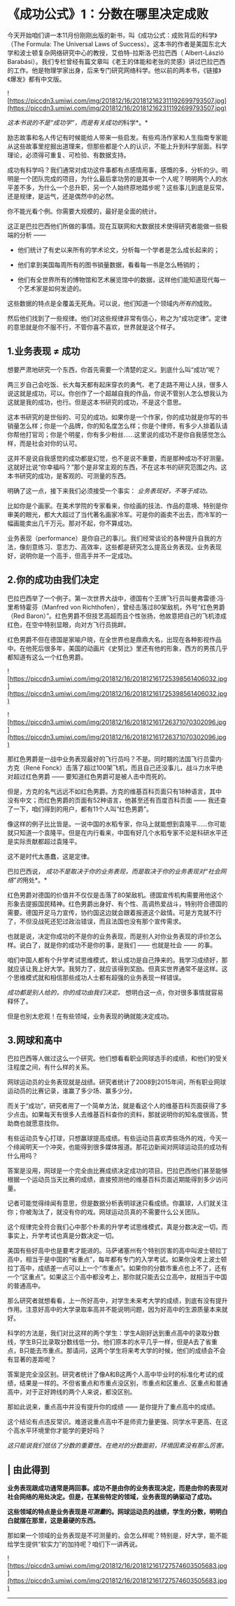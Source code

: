 # 《成功公式》1：分数在哪里决定成败

今天开始咱们讲一本11月份刚刚出版的新书，叫《成功公式：成败背后的科学》（The Formula: The Universal Laws of Success）。这本书的作者是美国东北大学和波士顿复杂网络研究中心的教授，艾伯特-拉斯洛·巴拉巴西（ Albert-László Barabási）。我们专栏曾经有篇文章叫《老王的体能和老张的灵感》讲过巴拉巴西的工作。他是物理学家出身，后来专门研究网络科学。他以前的两本书，《链接》《爆发》都有中文版。

![https://piccdn3.umiwi.com/img/201812/16/201812162311192699793507.jpg](https://piccdn3.umiwi.com/img/201812/16/201812162311192699793507.jpg)

 *这本书说的不是“成功学”，而是有关成功的*科学*。*

励志故事和名人传记有时候能给人带来一些启发。有些鸡汤作家和人生指南专家能从这些故事里挖掘出道理来，但那些都是个人的认识，不能上升到科学层面。科学理论，必须得可重复、可检验、有数据支持。

成功有科学吗？我们通常对成功这件事都有点感情用事，感慨的多，分析的少。明明是一个团队完成的项目，为什么最后拿功劳的是其中一个人呢？明明两个人的水平差不多，为什么一个总升职，另一个人始终原地踏步呢？这些事儿到底是反常，还是规律，是运气，还是偶然中的必然。

你不能光看个例。你需要大规模的，最好是全面的统计。

这正是巴拉巴西他们所做的事情。现在互联网和大数据技术使得研究者能做一些极端的分析 ——

* 他们统计了有史以来所有的学术论文，分析每一个学者是怎么成长起来的；

* 他们拿到美国每周所有的图书销量数据，看看每一书是怎么畅销的；

* 他们有全世界所有的博物馆和艺术展览馆中的数据，这样他们能知道现代每一个艺术家是如何发迹的。

这些数据的特点是全覆盖无死角。可以说，他们知道一个领域内*所有的*成败。

然后他们找到了一些规律。他们对这些规律非常有信心，称之为“成功定律”。定律的意思就是你不服不行，不管你喜不喜欢，世界就是这个样子。

## 1.业务表现 ≠ 成功

想要严肃地研究一个东西，你首先需要一个清楚的定义。到底什么叫“成功”呢？

两三岁自己会吃饭、长大每天都有起床穿衣的勇气、老了走路不用让人扶，很多人说这就是成功，可以。你创作了一个超越自我的作品，你说不管别人怎么想我认为这就是我的成功，也行。但是这本书研究的成功，不是这个意思。

这本书研究的是世俗的、可见的成功。如果你是一个作家，你的成功就是你写的书销量怎么样；你是一个品牌，你的知名度怎么样；你是个律师，有多少人排着队请你帮他打官司；你是个明星，你有多少粉丝……这里说的成功不是你自我感觉怎么样，而是社会对你的认可。

这并不是说自我感觉的成功都是幻觉，也不是说不重要，而是那种成功不好测量。这就好比说“你幸福吗？”那个是非常主观的东西，不在这本书的研究范围之内。这本书研究的成功，是客观的、可测量的东西。

明确了这一点，接下来我们必须接受一个事实： *业务表现好，不等于成功。*

比如你是个画家。在美术学院的专家看来，你绘画的技法、作品的意境、特别是你审美的眼光，都大大超过了当代著名画家冷军。可是你的画卖不出去，而冷军的一幅画能卖出几千万元。那对不起，你不算成功。

业务表现（performance）是你自己的事儿。我们经常谈论的各种提升自我的方法，像刻意练习、意志力、高效率，这些都是研究怎么提高业务表现。业务表现好，说明你是一个高手，但高手并不一定成功。

## 2.你的成功由我们决定

巴拉巴西举了一个例子。第一次世界大战中，德国有个王牌飞行员叫曼弗雷德·冯·里希特霍芬（Manfred von Richthofen），曾经击落过80架敌机，外号“红色男爵（Red Baron）”。红色男爵不但技艺高超而且个性张扬，他故意把自己的飞机漆成红色，在空中特别显眼，向对方飞行员挑衅。

红色男爵不但在德国是家喻户晓，在全世界也是鼎鼎大名，出现在各种影视作品中。在他死后很多年，美国的动画片《史努比》里还有他的形象，西方的男孩几乎都知道有这么一个红色男爵。

![https://piccdn3.umiwi.com/img/201812/16/201812161725398561406032.jpg](https://piccdn3.umiwi.com/img/201812/16/201812161725398561406032.jpg)

![https://piccdn3.umiwi.com/img/201812/16/201812161726371070302096.jpg](https://piccdn3.umiwi.com/img/201812/16/201812161726371070302096.jpg)

那红色男爵是一战中业务表现最好的飞行员吗？不是。同时期的法国飞行员雷内·方克（René Fonck）击落了超过100架飞机，而且自己还没事儿，战斗力水平绝对超过红色男爵 —— 要知道红色男爵可是被人击中而死的。

但是，方克的名气远远不如红色男爵。方克的维基百科页面只有18种语言，其中没有中文；而红色男爵的页面有52种语言，他甚至还有百度百科页面 —— 我还查了一下，咱们得到的用户，都有11个人叫“红色男爵”。

像这样的例子比比皆是。一说中国的水稻专家，你马上就能想到袁隆平……你可能就只知道一个袁隆平。但是在内行看来，中国有好几个水稻专家不论是科研水平还是实际贡献都超过袁隆平。

这不是时代太愚蠢，这是定律。

巴拉巴西说， *成功不是取决于你的业务表现，而是取决于你的业务表现对“社会网络”的*用处*。*

红色男爵对德国的价值并不仅仅是击落了80架敌机。德国宣传机构需要用他这个形象去提振国民精神。红色男爵出身好、有个性、高调热爱战斗，特别符合德国的需要。德国开足马力宣传，协约国这边就会跟着报道这个敌情。可是方克就不行了，不但没战死还犯过政治错误，而且法国也没有那个宣传需求。

也就是说，决定你成功的不是你的业务表现，而是别人对你业务表现的评价怎么样。说白了，就是你的成功不是你的事，是我们 —— 也就是社会 —— 的事。

咱们中国人都有个升学考试思维模式，默认成功是自己挣来的。我学习成绩好，那就应该让我上好大学。我努力了，就应该得到奖励。但真实世界通常不是这样。这个思维模式就和相信那些成功人士都有超强的业务表现一样错误。

 *成功都是别人给的，你的成功由我们决定。* 想明白这一点，你对很多事情就容易释怀了。

但是也别太悲观！在有些领域，业务表现的确就能决定成功。

## 3.网球和高中

巴拉巴西等人做过这么一个研究。他们想看看职业网球选手的成绩，和他们的受关注程度之间，有什么样的关系。

网球运动员的业务表现就是战绩。研究者统计了2008到2015年间，所有职业网球运动员的比赛记录，谁赢了多少场、赢多少分。

而关于“成功”，研究者用了一个简单方法，就是看这个人的维基百科页面获得了多少点击。如果每天有很多人去维基百科查你的资料，那就说明你的知名度很高，赞助商也就愿意找你。

有些运动员专心打球，只想赢球提高成绩。有些运动员喜欢弄些场外的戏，今天一个绯闻明天一个冲突，也能得到很多媒体报道。那花边新闻对网球运动员的成功有什么用吗？

答案是没用，网球是一个完全由比赛成绩决定成功的项目。巴拉巴西他们甚至能够根据一个运动员当天比赛的成绩，直接预测他的维基百科页面近期能得到多少访问量。

记者可能觉得绯闻有意思，但是数据分析表明球迷只看成绩。你赢球，人们就关注你；你被淘汰了，就没有你的戏。网球运动员真的不需要什么公关团队。

这个规律完全符合我们心中那个朴素的升学考试思维模式，真是分数决定一切。而事实上，升学考试也真是分数决定一切。

美国有些好高中也是要考才能进的。马萨诸塞州有个特别厉害的高中叫波士顿拉丁高中，相当于是中国的“省重点”，每年都有专门的入学考试。如果你没考上波士顿拉丁高中，成绩差一点可以上一个“市重点”。如果你的分数市重点也上不了，还有一个“区重点”。如果这三个高中都没考上，那你就只能去公立高中，就相当于中国的普通高中。

那么研究者就想看看，上一所好高中，对学生未来考大学的成绩，到底有没有提升作用。注意好高中的大学录取率高并不能说明问题，因为好高中的生源质量本来就好。

科学的方法是，我们对比这样的两个学生：学生A刚好达到重点高中的录取分数线，学生B只比录取分数线低一分。他们原本的水平几乎一样，但是A去了省重点，B只能去市重点。那请问，这两个学生将来考大学的时候，他们的成绩会不会有显著的差距呢？

答案是完全没区别。研究者统计了像A和B这两个人高中毕业时的标准化考试的成绩，结果是一样的。不但省重点和市重点没区别，市重点和区重点、区重点和普通高中，对于正好跨线的两个人来说，都没区别。

那如此说来，重点高中并没有提升你的成绩 —— 是你提升了重点高中的成绩。

这个结论有点违反常识。难道说重点高中不是师资力量更强、同学水平更高、在这个高水平环境里你才能学的更好吗？

 *这只能说我们低估了分数的重要性。在绝对的分数面前，环境因素没有那么厉害。*

## | 由此得到

 **业务表现跟成功通常是两回事。成功不是由你的业务表现决定，而是由你的表现对社会网络的用处决定。但是，在某些特定的领域，业务表现的确驱动了成功。**

 **这些领域的特点是业务表现是*可测量*的。网球运动员的战绩，学生的分数，明明白白就摆在那里，这是最硬的东西。**

那如果一个领域的业务表现是不可测量的，会怎么样呢？特别是，好大学，能不能给学生提供“软实力”的加持呢？咱们下一讲再说。

![https://piccdn3.umiwi.com/img/201812/16/201812161727574603505683.jpg](https://piccdn3.umiwi.com/img/201812/16/201812161727574603505683.jpg)

---
